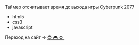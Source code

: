 Таймер отсчитывает время до выхода игры Сyberpunk 2077

<ul>
  <li>html5</li>
  <li>css3</li>
  <li>javascript</li>
</ul>

Переход на сайт -> <a href="https://umikitsune.github.io/Timer/">&#128526; &#127918; &#x2699; &#xFE0F;</a>
